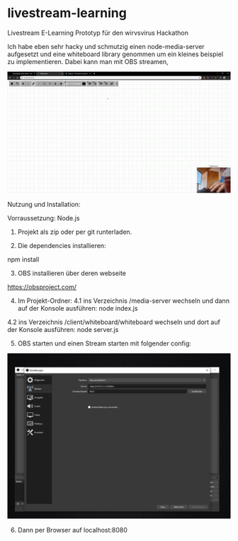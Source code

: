 # livestream-learning
Livestream E-Learning Prototyp für den wirvsvirus Hackathon

Ich habe eben sehr hacky und schmutzig einen node-media-server aufgesetzt und eine whiteboard library genommen um ein kleines beispiel zu implementieren. Dabei kann man mit OBS streamen,

![Beispiel](Screenshot2.png?raw=true "Beispiel")


Nutzung und Installation:

Vorraussetzung: Node.js 

1. Projekt als zip oder per git runterladen.

2. Die dependencies installieren:

npm install

3. OBS installieren über deren webseite

https://obsproject.com/

4. Im Projekt-Ordner: 
  4.1 ins Verzeichnis /media-server wechseln und dann auf der Konsole ausführen: node index.js 
  
  4.2 ins Verzeichnis /client/whiteboard/whiteboard wechseln und dort auf der Konsole ausführen: node server.js
  
5. OBS starten und einen Stream starten mit folgender config:

  ![OBSBeispiel](obs-setting-stream.PNG?raw=true "OBS Beispiel")
  
6. Dann per Browser auf localhost:8080 
